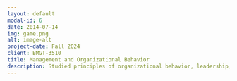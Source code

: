 ```yaml
---
layout: default
modal-id: 6
date: 2014-07-14
img: game.png
alt: image-alt
project-date: Fall 2024
client: BMGT-3510
title: Management and Organizational Behavior 
description: Studied principles of organizational behavior, leadership, and team dynamics. Developed skills in effective communication, decision-making, and managing diverse teams.
---
```


